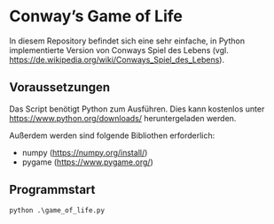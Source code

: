# Conway’s Game of Life

In diesem Repository befindet sich eine sehr einfache, in Python implementierte Version von Conways Spiel des Lebens (vgl. https://de.wikipedia.org/wiki/Conways_Spiel_des_Lebens).

## Voraussetzungen

Das Script benötigt Python zum Ausführen. Dies kann kostenlos unter https://www.python.org/downloads/ heruntergeladen werden.

Außerdem werden sind folgende Bibliothen erforderlich:
- numpy (https://numpy.org/install/)
- pygame (https://www.pygame.org/)

## Programmstart

```
python .\game_of_life.py
```
